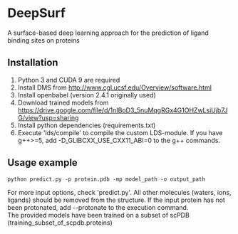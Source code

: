 # DeepSurf
A surface-based deep learning approach for the prediction of ligand binding sites on proteins

Installation
---------------

1) Python 3 and CUDA 9 are required 
2) Install DMS from http://www.cgl.ucsf.edu/Overview/software.html
3) Install openbabel (version 2.4.1 originally used)
4) Download trained models from https://drive.google.com/file/d/1nIBoD3_5nuMqgRGx4G1OHZwLsiUjb7JG/view?usp=sharing
5) Install python dependencies (requirements.txt)
6) Execute 'lds/compile' to compile the custom LDS-module. If you have g++>=5, add -D_GLIBCXX_USE_CXX11_ABI=0 to the g++ commands.


Usage example
---------------

```
python predict.py -p protein.pdb -mp model_path -o output_path
```

For more input options, check 'predict.py'. All other molecules (waters, ions, ligands) should be removed from the structure. If the input protein has not been protonated, add --protonate to the execution command.\
The provided models have been trained on a subset of scPDB (training_subset_of_scpdb.proteins)

